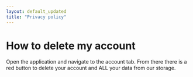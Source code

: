 ```yaml
---
layout: default_updated
title: "Privacy policy"
---
```

# How to delete my account

Open the application and navigate to the account tab. From there there is a red button to delete your account and ALL your data from our storage. 